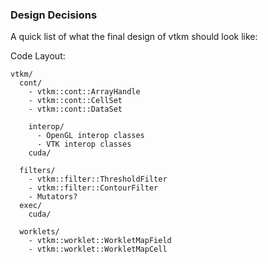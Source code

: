 ### Design Decisions ###

A quick list of what the final design of vtkm should look like:

Code Layout:
```
vtkm/
  cont/
    - vtkm::cont::ArrayHandle
    - vtkm::cont::CellSet
    - vtkm::cont::DataSet

    interop/
      - OpenGL interop classes
      - VTK interop classes
    cuda/

  filters/
    - vtkm::filter::ThresholdFilter
    - vtkm::filter::ContourFilter
    - Mutators?
  exec/
    cuda/

  worklets/
    - vtkm::worklet::WorkletMapField
    - vtkm::worklet::WorkletMapCell
```



